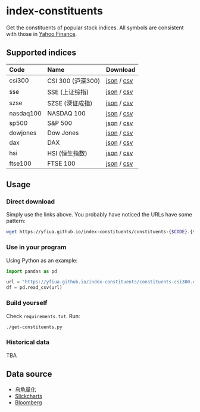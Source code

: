 # index-constituents
Get the constituents of popular stock indices.
All symbols are consistent with those in [Yahoo Finance](https://finance.yahoo.com/).

## Supported indices

| Code      |  Name             | Download                                                                                                                                                      |
|:----------|:------------------|:--------------------------------------------------------------------------------------------------------------------------------------------------------------|
| csi300    | CSI 300 (沪深300) | [json](https://yfiua.github.io/index-constituents/constituents-csi300.json) / [csv](https://yfiua.github.io/index-constituents/constituents-csi300.csv)       |
| sse       | SSE (上证综指)    | [json](https://yfiua.github.io/index-constituents/constituents-sse.json) / [csv](https://yfiua.github.io/index-constituents/constituents-sse.csv)             |
| szse      | SZSE (深证成指)   | [json](https://yfiua.github.io/index-constituents/constituents-szse.json) / [csv](https://yfiua.github.io/index-constituents/constituents-szse.csv)           |
| nasdaq100 | NASDAQ 100        | [json](https://yfiua.github.io/index-constituents/constituents-nasdaq100.json) / [csv](https://yfiua.github.io/index-constituents/constituents-nasdaq100.csv) |
| sp500     | S&P 500           | [json](https://yfiua.github.io/index-constituents/constituents-sp500.json) / [csv](https://yfiua.github.io/index-constituents/constituents-sp500.csv)         |
| dowjones  | Dow Jones         | [json](https://yfiua.github.io/index-constituents/constituents-dowjones.json) / [csv](https://yfiua.github.io/index-constituents/constituents-dowjones.csv)   |
| dax       | DAX               | [json](https://yfiua.github.io/index-constituents/constituents-dax.json) / [csv](https://yfiua.github.io/index-constituents/constituents-dax.csv)             |
| hsi       | HSI (恒生指数)    | [json](https://yfiua.github.io/index-constituents/constituents-hsi.json) / [csv](https://yfiua.github.io/index-constituents/constituents-hsi.csv)             |
| ftse100   | FTSE 100          | [json](https://yfiua.github.io/index-constituents/constituents-ftse100.json) / [csv](https://yfiua.github.io/index-constituents/constituents-ftse100.csv)     |

## Usage
### Direct download
Simply use the links above. You probably have noticed the URLs have some pattern:

```sh
wget https://yfiua.github.io/index-constituents/constituents-{$CODE}.{$FORMAT}
```

### Use in your program
Using Python as an example:

```python
import pandas as pd

url = "https://yfiua.github.io/index-constituents/constituents-csi300.csv"
df = pd.read_csv(url)
```

### Build yourself
Check `requirements.txt`. Run:

```sh
./get-constituents.py
```

### Historical data
TBA

## Data source
* [乌龟量化](https://wglh.com/)
* [Slickcharts](https://www.slickcharts.com/)
* [Bloomberg](https://www.bloomberg.com/)

